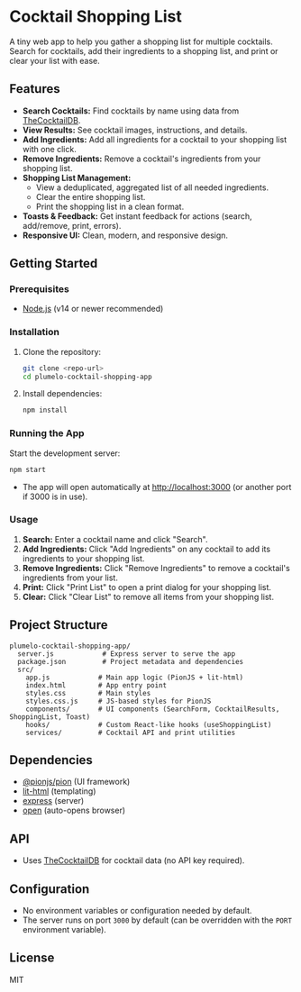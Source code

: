 # Cocktail Shopping List

A tiny web app to help you gather a shopping list for multiple cocktails. Search for cocktails, add their ingredients to a shopping list, and print or clear your list with ease.

## Features

- **Search Cocktails:** Find cocktails by name using data from [TheCocktailDB](https://www.thecocktaildb.com/).
- **View Results:** See cocktail images, instructions, and details.
- **Add Ingredients:** Add all ingredients for a cocktail to your shopping list with one click.
- **Remove Ingredients:** Remove a cocktail's ingredients from your shopping list.
- **Shopping List Management:**
  - View a deduplicated, aggregated list of all needed ingredients.
  - Clear the entire shopping list.
  - Print the shopping list in a clean format.
- **Toasts & Feedback:** Get instant feedback for actions (search, add/remove, print, errors).
- **Responsive UI:** Clean, modern, and responsive design.

## Getting Started

### Prerequisites

- [Node.js](https://nodejs.org/) (v14 or newer recommended)

### Installation

1. Clone the repository:
   ```bash
   git clone <repo-url>
   cd plumelo-cocktail-shopping-app
   ```
2. Install dependencies:
   ```bash
   npm install
   ```

### Running the App

Start the development server:

```bash
npm start
```

- The app will open automatically at [http://localhost:3000](http://localhost:3000) (or another port if 3000 is in use).

### Usage

1. **Search:** Enter a cocktail name and click "Search".
2. **Add Ingredients:** Click "Add Ingredients" on any cocktail to add its ingredients to your shopping list.
3. **Remove Ingredients:** Click "Remove Ingredients" to remove a cocktail's ingredients from your list.
4. **Print:** Click "Print List" to open a print dialog for your shopping list.
5. **Clear:** Click "Clear List" to remove all items from your shopping list.

## Project Structure

```
plumelo-cocktail-shopping-app/
  server.js            # Express server to serve the app
  package.json         # Project metadata and dependencies
  src/
    app.js            # Main app logic (PionJS + lit-html)
    index.html        # App entry point
    styles.css        # Main styles
    styles.css.js     # JS-based styles for PionJS
    components/       # UI components (SearchForm, CocktailResults, ShoppingList, Toast)
    hooks/            # Custom React-like hooks (useShoppingList)
    services/         # Cocktail API and print utilities
```

## Dependencies

- [@pionjs/pion](https://github.com/pionjs/pion) (UI framework)
- [lit-html](https://lit.dev/) (templating)
- [express](https://expressjs.com/) (server)
- [open](https://www.npmjs.com/package/open) (auto-opens browser)

## API

- Uses [TheCocktailDB](https://www.thecocktaildb.com/api.php) for cocktail data (no API key required).

## Configuration

- No environment variables or configuration needed by default.
- The server runs on port `3000` by default (can be overridden with the `PORT` environment variable).

## License

MIT
